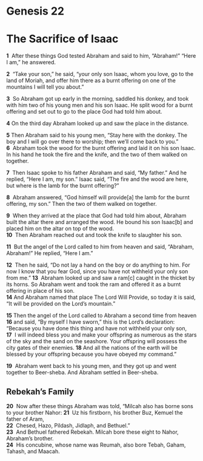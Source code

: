 # Genesis 22
# The Sacrifice of Isaac
 
**1**   After these things God tested Abraham and said to him, “Abraham!”
“Here I am,” he answered.
 
**2**  “Take your son,” he said, “your only son Isaac, whom you love, go to the land of Moriah, and offer him there as a burnt offering on one of the mountains I will tell you about.”
 
**3**  So Abraham got up early in the morning, saddled his donkey, and took with him two of his young men and his son Isaac. He split wood for a burnt offering and set out to go to the place God had told him about.   

**4** On the third day Abraham looked up and saw the place in the distance.

**5** Then Abraham said to his young men, “Stay here with the donkey. The boy and I will go over there to worship; then we’ll come back to you.”   
**6**  Abraham took the wood for the burnt offering and laid it on his son Isaac. In his hand he took the fire and the knife, and the two of them walked on together.
 
**7**  Then Isaac spoke to his father Abraham and said, “My father.”
And he replied, “Here I am, my son.”
Isaac said, “The fire and the wood are here, but where is the lamb for the burnt offering?”
 
**8**  Abraham answered, “God himself will provide[a] the lamb for the burnt offering, my son.” Then the two of them walked on together.
 
**9**  When they arrived at the place that God had told him about, Abraham built the altar there and arranged the wood. He bound his son Isaac[b] and placed him on the altar on top of the wood.   
**10**  Then Abraham reached out and took the knife to slaughter his son.
 
**11**  But the angel of the Lord called to him from heaven and said, “Abraham, Abraham!”
He replied, “Here I am.”
 
**12**  Then he said, “Do not lay a hand on the boy or do anything to him. For now I know that you fear God, since you have not withheld your only son from me.” 
**13**  Abraham looked up and saw a ram[c] caught in the thicket by its horns. So Abraham went and took the ram and offered it as a burnt offering in place of his son.   
**14** And Abraham named that place The Lord Will Provide, so today it is said, “It will be provided on the Lord’s mountain.”
 
**15** Then the angel of the Lord called to Abraham a second time from heaven   
**16** and said, “By myself I have sworn,” this is the Lord’s declaration: “Because you have done this thing and have not withheld your only son,   
**17**  I will indeed bless you and make your offspring as numerous as the stars of the sky and the sand on the seashore. Your offspring will possess the city gates of their enemies. 
**18** And all the nations of the earth will be blessed by your offspring because you have obeyed my command.”
 
**19**  Abraham went back to his young men, and they got up and went together to Beer-sheba. And Abraham settled in Beer-sheba.

## Rebekah’s Family
 
**20**  Now after these things Abraham was told, “Milcah also has borne sons to your brother Nahor: 
**21**  Uz his firstborn, his brother Buz, Kemuel the father of Aram,   
**22**  Chesed, Hazo, Pildash, Jidlaph, and Bethuel.”   
**23**  And Bethuel fathered Rebekah. Milcah bore these eight to Nahor, Abraham’s brother.   
**24**  His concubine, whose name was Reumah, also bore Tebah, Gaham, Tahash, and Maacah.

